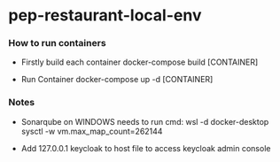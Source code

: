 # pep-restaurant-local-env

### How to run containers

* Firstly build each container
    docker-compose build [CONTAINER]

* Run Container
    docker-compose up -d [CONTAINER]

### Notes

* Sonarqube on WINDOWS needs to run cmd:
    wsl -d docker-desktop
    sysctl -w vm.max_map_count=262144
  
* Add 127.0.0.1 keycloak to host
  file to access keycloak admin console
